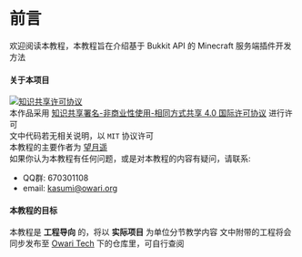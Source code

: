 # 前言

欢迎阅读本教程，本教程旨在介绍基于 Bukkit API 的 Minecraft 服务端插件开发方法  

#### 关于本项目

[![知识共享许可协议](https://i.creativecommons.org/l/by-nc-sa/4.0/88x31.png)](http://creativecommons.org/licenses/by-nc-sa/4.0/)  
本作品采用 [知识共享署名-非商业性使用-相同方式共享 4.0 国际许可协议](http://creativecommons.org/licenses/by-nc-sa/4.0/) 进行许可  
文中代码若无相关说明，以 `MIT` 协议许可  
本教程的主要作者为 [望月遥](https://github.com/KouyouX)  
如果你认为本教程有任何问题，或是对本教程的内容有疑问，请联系:  

* QQ群: 670301108
* email: [kasumi@owari.org](mailto:kasumi@owari.org)

#### 本教程的目标

本教程是 **工程导向** 的，将以 **实际项目** 为单位分节教学内容
文中附带的工程将会同步发布至 [Owari Tech](https://github.com/OwariTech/) 下的仓库里，可自行查阅
